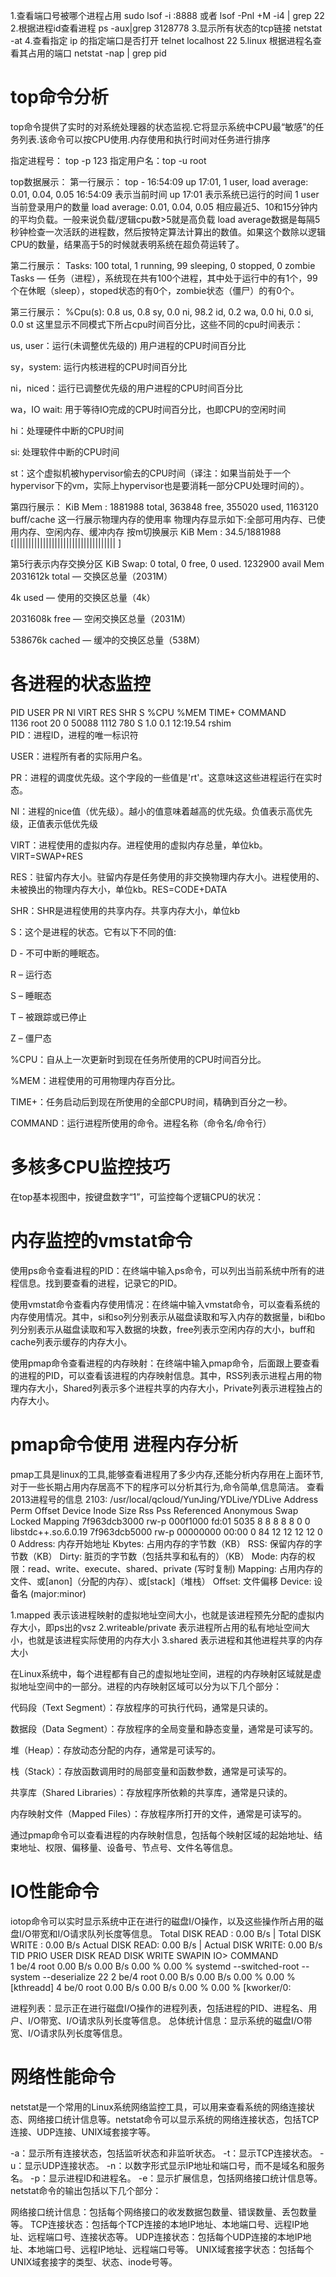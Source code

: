 1.查看端口号被哪个进程占用
sudo lsof -i :8888  或者 lsof -Pnl +M -i4 | grep 22
2.根据进程id查看进程
ps -aux|grep 3128778
3.显示所有状态的tcp链接
netstat -at
4.查看指定 ip 的指定端口是否打开
telnet localhost 22
5.linux 根据进程名查看其占用的端口
netstat -nap | grep pid

# top命令分析
top命令提供了实时的对系统处理器的状态监视.它将显示系统中CPU最“敏感”的任务列表.该命令可以按CPU使用.内存使用和执行时间对任务进行排序

指定进程号： top -p 123
指定用户名：top -u root



top数据展示：
第一行展示：
top - 16:54:09 up 17:01,  1 user,  load average: 0.01, 0.04, 0.05
16:54:09 表示当前时间
up 17:01 表示系统已运行的时间
1 user 当前登录用户的数量
load average: 0.01, 0.04, 0.05 相应最近5、10和15分钟内的平均负载。一般来说负载/逻辑cpu数>5就是高负载
load average数据是每隔5秒钟检查一次活跃的进程数，然后按特定算法计算出的数值。如果这个数除以逻辑CPU的数量，结果高于5的时候就表明系统在超负荷运转了。

第二行展示：
Tasks: 100 total,   1 running,  99 sleeping,   0 stopped,   0 zombie
Tasks — 任务（进程），系统现在共有100个进程，其中处于运行中的有1个，99个在休眠（sleep），stoped状态的有0个，zombie状态（僵尸）的有0个。

第三行展示：
%Cpu(s):  0.8 us,  0.8 sy,  0.0 ni, 98.2 id,  0.2 wa,  0.0 hi,  0.0 si,  0.0 st
这里显示不同模式下所占cpu时间百分比，这些不同的cpu时间表示：

us, user：运行(未调整优先级的) 用户进程的CPU时间百分比

sy，system: 运行内核进程的CPU时间百分比

ni，niced：运行已调整优先级的用户进程的CPU时间百分比

wa，IO wait: 用于等待IO完成的CPU时间百分比，也即CPU的空闲时间

hi：处理硬件中断的CPU时间

si: 处理软件中断的CPU时间

st：这个虚拟机被hypervisor偷去的CPU时间（译注：如果当前处于一个hypervisor下的vm，实际上hypervisor也是要消耗一部分CPU处理时间的）。

第四行展示：
KiB Mem :  1881988 total,   363848 free,   355020 used,  1163120 buff/cache
这一行展示物理内存的使用率
物理内存显示如下:全部可用内存、已使用内存、空闲内存、缓冲内存
按m切换展示
KiB Mem : 34.5/1881988  [|||||||||||||||||||||||||||||||||||                                                                 ]

第5行表示内存交换分区
KiB Swap:        0 total,        0 free,        0 used.  1232900 avail Mem
2031612k total — 交换区总量（2031M）

4k used — 使用的交换区总量（4k）

2031608k free — 空闲交换区总量（2031M）

538676k cached — 缓冲的交换区总量（538M）

# 各进程的状态监控

PID USER      PR  NI    VIRT    RES    SHR S  %CPU %MEM     TIME+   COMMAND                                                                             
 1136 root      20   0   50088   1112    780 S   1.0  0.1  12:19.54 rshim  
 PID：进程ID，进程的唯一标识符

USER：进程所有者的实际用户名。

PR：进程的调度优先级。这个字段的一些值是'rt'。这意味这这些进程运行在实时态。

NI：进程的nice值（优先级）。越小的值意味着越高的优先级。负值表示高优先级，正值表示低优先级

VIRT：进程使用的虚拟内存。进程使用的虚拟内存总量，单位kb。VIRT=SWAP+RES

RES：驻留内存大小。驻留内存是任务使用的非交换物理内存大小。进程使用的、未被换出的物理内存大小，单位kb。RES=CODE+DATA

SHR：SHR是进程使用的共享内存。共享内存大小，单位kb

S：这个是进程的状态。它有以下不同的值:

D - 不可中断的睡眠态。

R – 运行态

S – 睡眠态

T – 被跟踪或已停止

Z – 僵尸态

%CPU：自从上一次更新时到现在任务所使用的CPU时间百分比。

%MEM：进程使用的可用物理内存百分比。

TIME+：任务启动后到现在所使用的全部CPU时间，精确到百分之一秒。

COMMAND：运行进程所使用的命令。进程名称（命令名/命令行）

# 多核多CPU监控技巧
在top基本视图中，按键盘数字“1”，可监控每个逻辑CPU的状况：

# 内存监控的vmstat命令
使用ps命令查看进程的PID：在终端中输入ps命令，可以列出当前系统中所有的进程信息。找到要查看的进程，记录它的PID。

使用vmstat命令查看内存使用情况：在终端中输入vmstat命令，可以查看系统的内存使用情况。其中，si和so列分别表示从磁盘读取和写入内存的数据量，bi和bo列分别表示从磁盘读取和写入数据的块数，free列表示空闲内存的大小，buff和cache列表示缓存的内存大小。

使用pmap命令查看进程的内存映射：在终端中输入pmap命令，后面跟上要查看的进程的PID，可以查看该进程的内存映射信息。其中，RSS列表示进程占用的物理内存大小，Shared列表示多个进程共享的内存大小，Private列表示进程独占的内存大小。

# pmap命令使用 进程内存分析
pmap工具是linux的工具,能够查看进程用了多少内存,还能分析内存用在上面环节,对于一些长期占用内存居高不下的程序可以分析其行为,命令简单,信息简洁。
查看2013进程号的信息
2103:   /usr/local/qcloud/YunJing/YDLive/YDLive
         Address Perm   Offset Device  Inode   Size   Rss   Pss Referenced Anonymous Swap Locked Mapping
    7f963dcb3000 rw-p 000f1000  fd:01   5035      8     8     8          8         8    0      0 libstdc++.so.6.0.19
    7f963dcb5000 rw-p 00000000  00:00      0     84    12    12         12        12    0      0 
Address: 内存开始地址
Kbytes: 占用内存的字节数（KB）
RSS: 保留内存的字节数（KB）
Dirty: 脏页的字节数（包括共享和私有的）（KB）
Mode: 内存的权限：read、write、execute、shared、private (写时复制)
Mapping: 占用内存的文件、或[anon]（分配的内存）、或[stack]（堆栈）
Offset: 文件偏移
Device: 设备名 (major:minor)

1.mapped 表示该进程映射的虚拟地址空间大小，也就是该进程预先分配的虚拟内存大小，即ps出的vsz
2.writeable/private 表示进程所占用的私有地址空间大小，也就是该进程实际使用的内存大小
3.shared 表示进程和其他进程共享的内存大小

在Linux系统中，每个进程都有自己的虚拟地址空间，进程的内存映射区域就是虚拟地址空间中的一部分。进程的内存映射区域可以分为以下几个部分：

代码段（Text Segment）：存放程序的可执行代码，通常是只读的。

数据段（Data Segment）：存放程序的全局变量和静态变量，通常是可读写的。

堆（Heap）：存放动态分配的内存，通常是可读写的。

栈（Stack）：存放函数调用时的局部变量和函数参数，通常是可读写的。

共享库（Shared Libraries）：存放程序所依赖的共享库，通常是只读的。

内存映射文件（Mapped Files）：存放程序所打开的文件，通常是可读写的。

通过pmap命令可以查看进程的内存映射信息，包括每个映射区域的起始地址、结束地址、权限、偏移量、设备号、节点号、文件名等信息。

# IO性能命令
iotop命令可以实时显示系统中正在进行的磁盘I/O操作，以及这些操作所占用的磁盘I/O带宽和I/O请求队列长度等信息。
Total DISK READ :       0.00 B/s | Total DISK WRITE :       0.00 B/s
Actual DISK READ:       0.00 B/s | Actual DISK WRITE:       0.00 B/s
  TID  PRIO  USER     DISK READ  DISK WRITE  SWAPIN     IO>    COMMAND                                                                                  
    1 be/4 root        0.00 B/s    0.00 B/s  0.00 %  0.00 % systemd --switched-root --system --deserialize 22
    2 be/4 root        0.00 B/s    0.00 B/s  0.00 %  0.00 % [kthreadd]
    4 be/0 root        0.00 B/s    0.00 B/s  0.00 %  0.00 % [kworker/0:

进程列表：显示正在进行磁盘I/O操作的进程列表，包括进程的PID、进程名、用户、I/O带宽、I/O请求队列长度等信息。
总体统计信息：显示系统的磁盘I/O带宽、I/O请求队列长度等信息。

# 网络性能命令
netstat是一个常用的Linux系统网络监控工具，可以用来查看系统的网络连接状态、网络接口统计信息等。netstat命令可以显示系统的网络连接状态，包括TCP连接、UDP连接、UNIX域套接字等。

-a：显示所有连接状态，包括监听状态和非监听状态。
-t：显示TCP连接状态。
-u：显示UDP连接状态。
-n：以数字形式显示IP地址和端口号，而不是域名和服务名。
-p：显示进程ID和进程名。
-e：显示扩展信息，包括网络接口统计信息等。
netstat命令的输出包括以下几个部分：

网络接口统计信息：包括每个网络接口的收发数据包数量、错误数量、丢包数量等。
TCP连接状态：包括每个TCP连接的本地IP地址、本地端口号、远程IP地址、远程端口号、连接状态等。
UDP连接状态：包括每个UDP连接的本地IP地址、本地端口号、远程IP地址、远程端口号等。
UNIX域套接字状态：包括每个UNIX域套接字的类型、状态、inode号等。